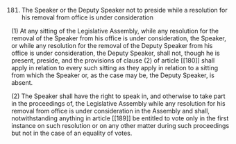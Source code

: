 181. The Speaker or the Deputy Speaker not to preside while a resolution for his removal from office is under consideration

(1) At any sitting of the Legislative Assembly, while any resolution for the removal of the Speaker from his office is under consideration, the Speaker, or while any resolution for the removal of the Deputy Speaker from his office is under consideration, the Deputy Speaker, shall not, though he is present, preside, and the provisions of clause (2) of article [[180]] shall apply in relation to every such sitting as they apply in relation to a sitting from which the Speaker or, as the case may be, the Deputy Speaker, is absent.

(2) The Speaker shall have the right to speak in, and otherwise to take part in the proceedings of, the Legislative Assembly while any resolution for his removal from office is under consideration in the Assembly and shall, notwithstanding anything in article [[189]]  be entitled to vote only in the first instance on such resolution or on any other matter during such proceedings but not in the case of an equality of votes.

